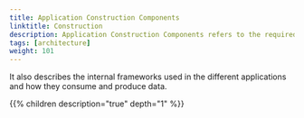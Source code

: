 ```yaml
---
title: Application Construction Components
linktitle: Construction 
description: Application Construction Components refers to the required components and configurations needed to create the different applications in the different solutions.
tags: [architecture]
weight: 101
---
```


It also describes the internal frameworks used in the different applications and how they consume and produce data.

{{% children description="true" depth="1" %}}
